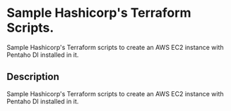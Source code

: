 # Sample Hashicorp's Terraform Scripts. 

Sample Hashicorp's Terraform scripts to create an AWS EC2 instance with Pentaho DI installed in it. 

## Description

Sample Hashicorp's Terraform scripts to create an AWS EC2 instance with Pentaho DI installed in it.
